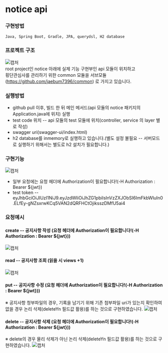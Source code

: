 # notice api

### 구현방법
```
Java, Spring Boot, Gradle, JPA, querydsl, H2 database
```

### 프로젝트 구조
![캡처](https://github.com/jaebum7396/notice/assets/38182229/0bee95a5-af5b-4191-b498-f02a7b95cd4a)  
root project인 notice 아래에 실제 기능 구현부인 api 모듈이 위치하고  
횡단관심사를 관리하기 위한 common 모듈을 서브모듈 (https://github.com/jaebum7396/common) 로 가지고 있습니다.

### 실행방법
* github pull 이후, 빌드 한 뒤 메인 메서드(api 모듈의 notice 패키지의 Application.java에 위치) 실행
* test code 위치 -- api 모듈의 test 모듈에 위치(controller, service 의 layer 별로 작성)
* swagger uri(swagger-ui/index.html)
* h2 database를 inmemory로 실행하고 있습니다.(별도 설정 불필요 -- 서버모드로 실행하기 위해서는 별도로 h2 설치가 필요합니다.)

### 구현기능
![캡처](https://github.com/jaebum7396/notice/assets/38182229/5980a332-4184-4c37-a98e-864ea03a787a)
* 일부 요청에는 요청 헤더에 Authorization이 필요합니다!(-H Authorization : Bearer ${jwt})
* test token -- eyJhbGciOiJIUzI1NiJ9.eyJzdWIiOiJhZG1pbiIsInVzZXJObSI6ImFkbWluIn0.ELfEy-gNZsxrwKCq5VAN2dQRFHCtOjiksszDMfU5ai4
  
### 요청예시

#### create -- 공지사항 작성 (요청 헤더에 Authorization이 필요합니다!(-H Authorization : Bearer ${jwt}))
![캡처](https://github.com/jaebum7396/notice/assets/38182229/bd745f56-1b5c-4c2c-8d5b-125b5e58b52a)  

#### read -- 공지사항 조회 (읽을 시 views +1)
![캡처](https://github.com/jaebum7396/notice/assets/38182229/fab65ada-8d7a-4188-8c9a-3ac386442690)  

#### put -- 공지사항 수정 (요청 헤더에 Authorization이 필요합니다!(-H Authorization : Bearer ${jwt}))
※ 공지사항 청부파일의 경우, 기록을 남기기 위해 기존 첨부파일 uri가 있는지 확인하여 없을 경우 논리 삭제(deleteYn 필드값 활용)를 하는 것으로 구현하였습니다.
![캡처](https://github.com/jaebum7396/notice/assets/38182229/dd4ac7d0-d5c2-4550-8ebd-bf3b35417ea9)  

#### delete -- 공지사항 삭제 (요청 헤더에 Authorization이 필요합니다!(-H Authorization : Bearer ${jwt}))
※ delete의 경우 물리 삭제가 아닌 논리 삭제(deleteYn 필드값 활용)를 하는 것으로 구현하였습니다.
![캡처](https://github.com/jaebum7396/notice/assets/38182229/145216c3-8f37-4762-a532-755a10074296)  




